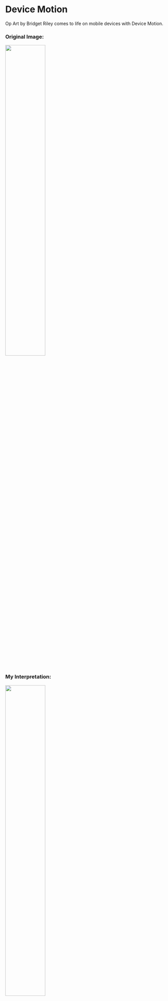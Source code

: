 # Device Motion
Op Art by Bridget Riley comes to life on mobile devices with Device Motion.


### Original Image:
<img align="center" src="https://d7hftxdivxxvm.cloudfront.net/?resize_to=fit&width=800&height=796&quality=80&src=https%3A%2F%2Fd32dm0rphc51dk.cloudfront.net%2FRkVf05cQRyyK5nWo5s8z1w%2Flarge.jpg" width="50%"/> 

### My Interpretation: 
<img align="center" src="https://webpage.pace.edu/zd79703n/homework/hw4/pic1.png" width="50%"/> 

### Device Motion in ...motion: 
<img align="center" src="https://media.giphy.com/media/CU3uGovxVx0YPDWdHG/giphy.gif" width="25%"/> 
To work: Carefully rotate your device left and right (have the screen face the left and then the right, keeping the top of your phone facing in front of you.)
